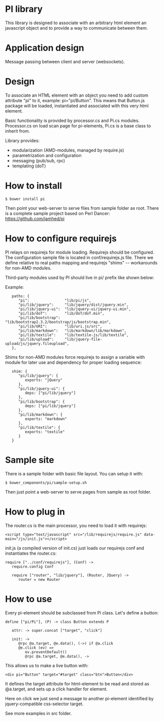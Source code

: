 # PI library

This library is designed to associate with an arbitrary html element
an javascript object and to provide a way to communicate between them.

# Application design

Message passing between client and server (websockets).

# Design

To associate an HTML element with an object you need to add custom attribute
"pi" to it, example: pi="pi/Button". This means that Button.js package will be
loaded, instantiated and associated with this very html element.

Basic functionality is provided by processor.cs and Pi.cs modules. Processor.cs
on load scan page for pi-elements, Pi.cs is a base class to inherit from.

Library provides:

* modularization (AMD-modules, managed by require.js)
* parametrization and configuration
* messaging (pub/sub, rpc)
* templating (doT)

# How to install

```
$ bower install pi
```

Then point your web-server to serve files from sample folder as root.
There is a complete sample project based on Perl Dancer: https://github.com/jamhed/pi

# How to configure requirejs

PI relays on requirejs for module loading. Requirejs should be configured. The configuration
sample file is located in conf/requirejs.js file. There we define relative to real paths
mapping and requirejs "shims" -- workarounds for non-AMD modules.

Third-party modules used by PI should live in pi/ prefix like shown below: 

Example:

```
   paths: {
      "pi":                "lib/pi/js",
      "pi/lib/jquery":     "lib/jquery/dist/jquery.min",
      "pi/lib/jquery-ui":  "lib/jquery-ui/jquery-ui.min",
      "pi/lib/doT":        "lib/doT/doT.min",
      "pi/lib/bootstrap":  "lib/bootstrap2.3.2/bootstrap/js/bootstrap.min",
      "pi/lib/URI":        "lib/uri.js/src",
      "pi/lib/markdown":   "lib/markdown/lib/markdown",
      "pi/lib/textile":    "lib/textile-js/lib/textile",
      "pi/lib/upload":     "lib/jquery-file-upload/js/jquery.fileupload",
   },

```

Shims for non-AMD modules force requirejs to assign a variable with module for later use and dependency
for proper loading sequence:

```
   shim: {
      "pi/lib/jquery": {
         exports: "jQuery"
      },
      "pi/lib/jquery-ui": {
         deps: ["pi/lib/jquery"]
      },
      "pi/lib/bootstrap": {
         deps: ["pi/lib/jquery"]
      },
      "pi/lib/markdown": {
         exports: "markdown"
      },
      "pi/lib/textile": {
         exports: "textile"
      }
   }
```

# Sample site

There is a sample folder with basic file layout. You can setup it with:

```
$ bower_components/pi/sample-setup.sh
```

Then just point a web-server to serve pages from sample as root folder.

# How to plug in

The router.cs is the main processor, you need to load it with requirejs:

```
<script type="text/javascript" src="/lib/requirejs/require.js" data-main="/js/init.js"></script>
```

init.js (a compiled version of init.cs) just loads our requirejs conf and instantiates the router.cs:

```
require ["../conf/requirejs"], (Conf) ->
   require.config Conf

   require ["router", "lib/jquery"], (Router, JQuery) ->
      router = new Router
```

# How to use

Every pi-element should be subclassed from Pi class. Let's define a button:

```
define ["pi/Pi"], (P) -> class Button extends P

   attr: -> super.concat ["target", "click"]

   init: ->
      @rpc @a.target, @e.data(), (->) if @a.click
      @e.click (ev) =>
         ev.preventDefault()
         @rpc @a.target, @e.data(), -> 

```

This allows us to make a live button with:

```
<div pi="Button" target="#target" class="btn">Button</div>
```

It defines the target attribute for html-element to be read and stored as @a.target,
and sets up a click handler for element.

Here on click we just send a message to another pi-element identified by jquery-compatible
css-selector target.

See more examples in src folder.
